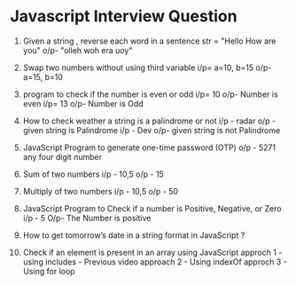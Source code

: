 
# Javascript Interview Question

1. Given a string , reverse each word in a sentence
str = "Hello How are you"
o/p- "olleh woh era uoy"

2. Swap two numbers without using third variable
i/p= a=10, b=15
o/p- a=15, b=10

3. program to check if the number is even or odd
i/p= 10
o/p- Number is even
i/p= 13
o/p- Number is Odd

4. How to check weather a string is a palindrome or not
i/p - radar
o/p - given string is Palindrome
i/p - Dev
o/p- given string is not Palindrome

5. JavaScript Program to generate one-time password (OTP)
o/p - 5271 any four digit number

6. Sum of two numbers
i/p - 10,5
o/p - 15

7. Multiply of two numbers
i/p - 10,5
o/p - 50

8. JavaScript Program to Check if a number is Positive, Negative, or Zero
i/p - 5
O/p- The Number is positive

9. How to get tomorrow’s date in a string format in JavaScript ?
10. Check if an element is present in an array using JavaScript
     approch 1 - using includes - Previous video
     approach 2 - Using indexOf
     approch 3 - Using for loop